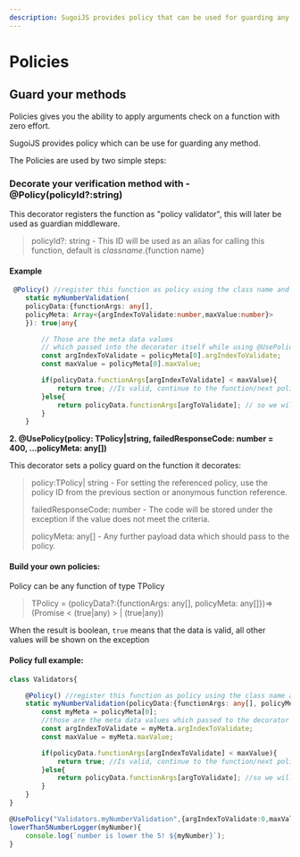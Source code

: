 ```yaml
---
description: SugoiJS provides policy that can be used for guarding any function.
---
```


# Policies

## Guard your methods

Policies gives you the ability to apply arguments check on a function with zero effort.

SugoiJS provides policy which can be use for guarding any method.

The Policies are used by two simple steps:

### **Decorate your verification method with - @Policy\(policyId?:string\)**

This decorator registers the function as "policy validator", this will later be used as guardian middleware.

> policyId?: string - This ID will be used as an alias for calling this function, default is ${class name}.${function name}

#### Example



```typescript
 @Policy() //register this function as policy using the class name and function name, same as use @Policy("myNumberValidation")
    static myNumberValidation(
    policyData:{functionArgs: any[], 
    policyMeta: Array<{argIndexToValidate:number,maxValue:number}>
    }): true|any{

        // Those are the meta data values 
        // which passed into the decorator itself while using @UsePolicy()
        const argIndexToValidate = policyMeta[0].argIndexToValidate;
        const maxValue = policyMeta[0].maxValue;

        if(policyData.functionArgs[argIndexToValidate] < maxValue){
            return true; //Is valid, continue to the function/next policy or middleware
        }else{
            return policyData.functionArgs[argToValidate]; // so we will be able to identify the issue on the exception
        }
    }
```

**2. @UsePolicy\(policy: TPolicy\|string, failedResponseCode: number = 400, ...policyMeta: any\[\]\)**

This decorator sets a policy guard on the function it decorates:

> policy:TPolicy\| string - For setting the referenced policy, use the policy ID from the previous section or anonymous function reference.
>
> failedResponseCode: number - The code will be stored under the exception if the value does not meet the criteria.
>
> policyMeta: any\[\] - Any further payload data which should pass to the policy.

#### Build your own policies:

Policy can be any function of type TPolicy

> TPolicy = \(policyData?:{functionArgs: any\[\], policyMeta: any\[\]}\)=&gt;\(Promise &lt; \(true\|any\) &gt; \| \(true\|any\)\)

When the result is boolean, `true` means that the data is valid, all other values will be shown on the exception

#### Policy full example:

```typescript
class Validators{

    @Policy() //register this function as policy using the class name and function name, same as use @Policy("Validators.myNumberValidation")
    static myNumberValidation(policyData:{functionArgs: any[], policyMeta: {argIndexToValidate:number,maxValue:number}[]}): true|any{
        const myMeta = policyMeta[0];
        //those are the meta data values which passed to the decorator itself while using @UsePolicy()
        const argIndexToValidate = myMeta.argIndexToValidate;
        const maxValue = myMeta.maxValue;

        if(policyData.functionArgs[argIndexToValidate] < maxValue){
            return true; //Is valid, continue to the function/next policy
        }else{
            return policyData.functionArgs[argToValidate]; //so we will be able to identify the issue on the exception
        }
    }
}

@UsePolicy("Validators.myNumberValidation",{argIndexToValidate:0,maxValue:5})
lowerThan5NumberLogger(myNumber){
    console.log(`number is lower the 5! ${myNumber}`);
}
```

